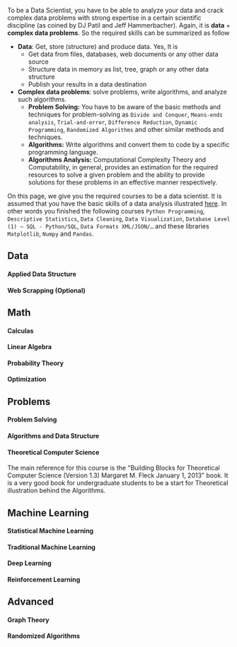To be a Data Scientist, you have to be able to analyze your data and crack complex data problems with strong expertise in a certain scientific discipline (as coined by DJ Patil and Jeff Hammerbacher). Again, it is **data** + **complex data problems**. So the required skills can be summarized as follow
* **Data**: Get, store (structure) and produce data.
Yes, It is
  * Get data from files, databases, web documents or any other data source
  * Structure data in memory as list, tree, graph or any other data structure
  * Publish your results in a data destination
* **Complex data problems**: solve problems, write algorithms, and analyze such algorithms.
  * **Problem Solving:** You have to be aware of the basic methods and techniques for problem-solving as `Divide and Conquer`, `Means-ends analysis`, `Trial-and-error`, `Difference Reduction`, `Dynamic Programming`, `Randomized Algorithms` and other similar methods and techniques.
  * **Algorithms:** Write algorithms and convert them to code by a specific programming language.
  * **Algorithms Analysis:**  Computational Complexity Theory and Computability, in general, provides an estimation for the required resources to solve a given problem and the ability to provide solutions for these problems in an effective manner respectively.
  
On this page, we give you the required courses to be a data scientist. It is assumed that you have the basic skills of a data analysis illustrated [here](https://github.com/aorogat/Data-Science-and-Software-Engineering/tree/master/Data%20Analyst). In other words you finished the following courses `Python Programming`, `Descriptive Statistics`, `Data Cleaning`, `Data Visualization`, `Database Level (1) – SQL - Python/SQL`, `Data Formats XML/JSON/…` and these libraries `Matplotlib`, `Numpy` and `Pandas`. 

## Data
#### Applied Data Structure

#### Web Scrapping (Optional)

## Math
#### Calculas

#### Linear Algebra

#### Probability Theory

#### Optimization


## Problems
#### Problem Solving

#### Algorithms and Data Structure

#### Theoretical Computer Science 
The main reference for this course is the "Building Blocks for Theoretical Computer Science (Version 1.3) Margaret M. Fleck January 1, 2013" book. It is a very good book for undergraduate students to be a start for Theoretical illustration behind the Algorithms. 

## Machine Learning
#### Statistical Machine Learning
#### Traditional Machine Learning
#### Deep Learning
#### Reinforcement Learning

## Advanced
#### Graph Theory
#### Randomized Algorithms

